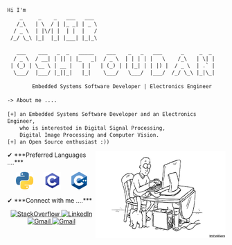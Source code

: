 ```
Hi I'm
    _     _    _   ___   ___
   /_\   | \  / | |_ _| | _ \
  / _ \  | |\/| |  | |  |   /
 /_/ \_\ |_|  |_| |___| |_|_\

   ___    ___   _  _   _____    ___    _   _   ___      _     _  _
  / _ \  / __| | || | |_   _|  / _ \  | | | | |   \    /_\   | \| |
 | (_) | \__ \ | __ |   | |   | (_) | | |_| | | |) |  / _ \  | .` |
  \___/  |___/ |_||_|   |_|    \___/   \___/  |___/  /_/ \_\ |_|\_|

        Embedded Systems Software Developer | Electronics Engineer 

-> About me ....

[+] an Embedded Systems Software Developer and an Electronics Engineer, 
    who is interested in Digital Signal Processing, 
    Digital Image Processing and Computer Vision.
[+] an Open Source enthusiast :))
```
<img align="right" width=300px height=200px alt="side_sticker" src="https://github.com/amirotd/amirotd/blob/main/gify.gif" />
✔ ***Preferred Languages ....***
<br>
<p align="center">
  <img src="https://github.com/amirotd/amirotd/blob/main/Python.png" height=40 hspace=10>
  <img src="https://github.com/amirotd/amirotd/blob/main/C.png" height=40 hspace=10>
  <img src="https://github.com/amirotd/amirotd/blob/main/Cpp.png" height=40 hspace=10>
</p>
✔ ***Connect with me ....***
<br>
<p align="center">
    <a href="https://stackoverflow.com/users/17121397/amir-otd" target="_blank">
        <img src="https://img.shields.io/badge/-stackoverflow-f48024?&logo=stackoverflow&logoColor=white&style=for-the-badge" alt="StackOverflow">
    </a>
    <a href="https://www.linkedin.com/in/amir-oshtoudan-a7765b207/" target="_blank">
        <img src="https://img.shields.io/badge/-LinkedIn-0077B5?logo=linkedin&logoColor=white&style=for-the-badge" alt="LinkedIn">
    </a>
    <a href="mailto:amir.otd.1@gmail.com" target="_blank">
        <img src="https://img.shields.io/badge/-Gmail-D14836?logo=gmail&logoColor=white&style=for-the-badge" alt="Gmail">
    </a>
    <a href="https://twitter.com/iamirotd" target="_blank">
        <img src="https://img.shields.io/badge/-twitter-1d9bf0?logo=twitter&logoColor=white&style=for-the-badge" alt="Gmail">
    </a>
</p>
